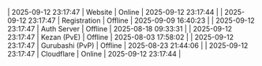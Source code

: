 | 2025-09-12 23:17:47 | Website | Online | 2025-09-12 23:17:44 |
| 2025-09-12 23:17:47 | Registration | Offline | 2025-09-09 16:40:23 |
| 2025-09-12 23:17:47 | Auth Server | Offline | 2025-08-18 09:33:31 |
| 2025-09-12 23:17:47 | Kezan (PvE) | Offline | 2025-08-03 17:58:02 |
| 2025-09-12 23:17:47 | Gurubashi (PvP) | Offline | 2025-08-23 21:44:06 |
| 2025-09-12 23:17:47 | Cloudflare | Online | 2025-09-12 23:17:44 |
